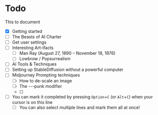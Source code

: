 # Todo

This to document

- [x] Getting started
- [ ] The Beasts of AI Charter
- [ ] Get user settings
- [ ] Interesting Art-ifacts
  - [ ] Man Ray (August 27, 1890 – November 18, 1976)
  - [ ] Lowbrow / Popsurrealism
- [ ] AI Tools & Techniques 
- [ ] Setting up StableDiffusion without a powerful computer
- [ ] Midjourney Prompting techniques
  - [ ] How to de-scale an image
  - [ ] The ---punk modifier
  - [ ] 
- [ ] You can mark it completed by pressing `Option`+`C` (or `Alt`+`C`) when your cursor is on this line
  - [ ] You can also select multiple lines and mark them all at once!
